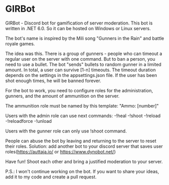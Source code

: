 # GIRBot

GIRBot - Discord bot for gamification of server moderation.
This bot is written in .NET 6.0. So it can be hosted on Windows or Linux servers.

The bot's name is inspired by the Mili song "Gunners in the Rain" and battle royale games.

The idea was this. There is a group of gunners - people who can timeout a regular user on the server with one command. 
But to ban a person, you need to use a bullet. The bot "sends" bullets to random gunner in a limited amount. 
In total, a user can survive [1-n] timeouts. The timeout duration depends on the settings in the appsettings.json file. 
If the user has been shot enough times, he will be banned forever.

For the bot to work, you need to configure roles for the administration, gunners, and the amount of ammunition on the server.

The ammunition role must be named by this template:
"Ammo: [number]"

Users with the admin role can use next commands:
-!heal
-!shoot
-!reload
-!reloadforce
-!unload

Users with the gunner role can only use !shoot command.

People can abuse the bot by leaving and returning to the server to reset their roles.
Solution: add another bot to your discord server that saves user roles(https://auttaja.io/ or https://www.dynobot.net/)

Have fun! Shoot each other and bring a justified moderation to your server.

P.S.: I won't continue working on the bot. If you want to share your ideas, add it to my code and create a pull request.
